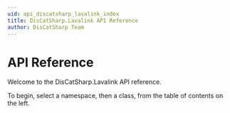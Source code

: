 ```yaml
---
uid: api_discatsharp_lavalink_index
title: DisCatSharp.Lavalink API Reference
author: DisCatSharp Team
---
```


# API Reference

Welcome to the DisCatSharp.Lavalink API reference.

To begin, select a namespace, then a class, from the table of contents on the left.
